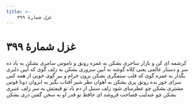 ```yaml
---
title: >-
    غزل شمارهٔ ۳۹۹
---
```

# غزل شمارهٔ ۳۹۹

کرشمه ای کن و بازار ساحری بشکن
به غمزه رونق و ناموس سامری بشکن
به باد ده سر و دستار عالمی یعنی
کلاه گوشه به آیین سروری بشکن
به زلف گوی که آیین دلبری بگذار
به غمزه گوی که قلب ستمگری بشکن
برون خرام و ببر گوی خوبی از همه کس
سزای حور بده رونق پری بشکن
به آهوان نظر شیر آفتاب بگیر
به ابروان دوتا قوس مشتری بشکن
چو عطرسای شود زلف سنبل از دم باد
تو قیمتش به سر زلف عنبری بشکن
چو عندلیب فصاحت فروشد ای حافظ
تو قدر او به سخن گفتن دری بشکن
